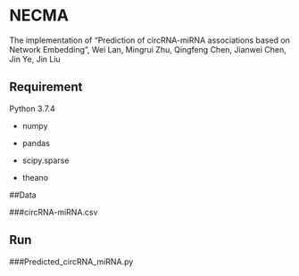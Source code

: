 # NECMA
The implementation of “Prediction of circRNA-miRNA associations based on Network Embedding”, Wei Lan, Mingrui Zhu, Qingfeng Chen, Jianwei Chen, Jin Ye, Jin Liu
## Requirement
Python 3.7.4

- numpy

- pandas

- scipy.sparse

- theano

##Data

###circRNA-miRNA.csv

## Run

###Predicted_circRNA_miRNA.py

